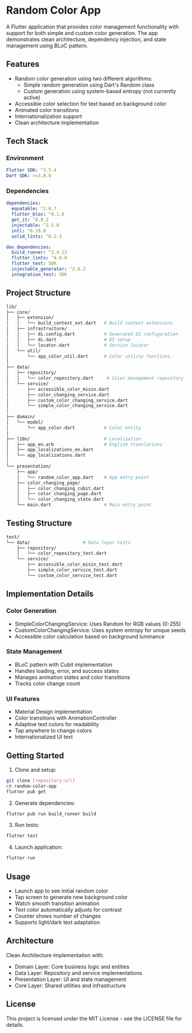 # Random Color App

A Flutter application that provides color management functionality with support for both simple and custom color generation. The app demonstrates clean architecture, dependency injection, and state management using BLoC pattern.

## Features

- Random color generation using two different algorithms:
  - Simple random generation using Dart's Random class
  - Custom generation using system-based entropy (not currently active)
- Accessible color selection for text based on background color
- Animated color transitions
- Internationalization support
- Clean architecture implementation

## Tech Stack

### Environment
```yaml
Flutter SDK: ^3.5.4
Dart SDK: >=3.0.0
```

### Dependencies
```yaml
dependencies:
  equatable: ^2.0.7
  flutter_bloc: ^8.1.6
  get_it: ^8.0.2
  injectable: ^2.5.0
  intl: ^0.19.0
  solid_lints: ^0.2.3

dev_dependencies:
  build_runner: ^2.4.13
  flutter_lints: ^4.0.0
  flutter_test: SDK
  injectable_generator: ^2.6.2
  integration_test: SDK
```

## Project Structure
```bash
lib/
├── core/
│   ├── extension/
│   │   └── build_context_ext.dart   # Build context extensions
│   ├── infrastructure/
│   │   ├── di.config.dart           # Generated DI configuration
│   │   ├── di.dart                  # DI setup
│   │   └── locator.dart             # Service locator
│   └── util/
│       └── app_color_util.dart      # Color utility functions
│
├── data/
│   ├── repository/
│   │   └── color_repository.dart     # Color management repository
│   └── service/
│       ├── accessible_color_mixin.dart
│       ├── color_changing_service.dart
│       ├── custom_color_changing_service.dart
│       └── simple_color_changing_service.dart
│
├── domain/
│   └── model/
│       └── app_color.dart           # Color entity
│
├── l10n/                            # Localization
│   ├── app_en.arb                   # English translations
│   ├── app_localizations_en.dart
│   └── app_localizations.dart
│
└── presentation/
    ├── app/
    │   └── random_color_app.dart    # App entry point
    ├── color_changing_page/
    │   ├── color_changing_cubit.dart
    │   ├── color_changing_page.dart
    │   └── color_changing_state.dart
    └── main.dart                    # Main entry point
```

## Testing Structure
```bash
test/
└── data/                    # Data layer tests
    ├── repository/
    │   └── color_repository_test.dart
    └── service/
        ├── accessible_color_mixin_test.dart
        ├── simple_color_service_test.dart
        └── custom_color_service_test.dart
```

## Implementation Details

### Color Generation
- SimpleColorChangingService: Uses Random for RGB values (0-255)
- CustomColorChangingService: Uses system entropy for unique seeds
- Accessible color calculation based on background luminance

### State Management
- BLoC pattern with Cubit implementation
- Handles loading, error, and success states
- Manages animation states and color transitions
- Tracks color change count

### UI Features
- Material Design implementation
- Color transitions with AnimationController
- Adaptive text colors for readability
- Tap anywhere to change colors
- Internationalized UI text

## Getting Started

1. Clone and setup:
```bash
git clone [repository-url]
cd random-color-app
flutter pub get
```

2. Generate dependencies:
```bash
flutter pub run build_runner build
```

3. Run tests:
```bash
flutter test
```

4. Launch application:
```bash
flutter run
```

## Usage

- Launch app to see initial random color
- Tap screen to generate new background color
- Watch smooth transition animation
- Text color automatically adjusts for contrast
- Counter shows number of changes
- Supports light/dark text adaptation

## Architecture

Clean Architecture implementation with:
- Domain Layer: Core business logic and entities
- Data Layer: Repository and service implementations
- Presentation Layer: UI and state management
- Core Layer: Shared utilities and infrastructure

## License

This project is licensed under the MIT License - see the LICENSE file for details.